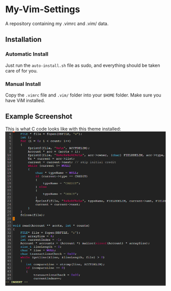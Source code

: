 # My-Vim-Settings
A repository containing my .vimrc and .vim/ data.

## Installation

### Automatic Install
Just run the `auto-install.sh` file as sudo, and everything should be taken care of for you.

### Manual Install
Copy the `.vimrc` file and `.vim/` folder into your `$HOME` folder. Make sure you have ViM installed.

## Example Screenshot
This is what C code looks like with this theme installed:
![C code example](https://raw.githubusercontent.com/lucas-burdell/My-Vim-Settings/master/examples/code_screenshot.png)
